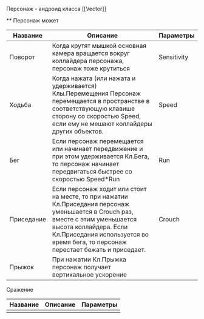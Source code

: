 Персонаж - андроид класса [[Vector]]

**
Персонаж может

| Название   | Описание                                                                                                                                                                                                                                      | Параметры   |
| ---------- | --------------------------------------------------------------------------------------------------------------------------------------------------------------------------------------------------------------------------------------------- | ----------- |
| Поворот    | Когда крутят мышкой основная камера вращается вокруг коллайдера персонажа, персонаж тоже крутиться                                                                                                                                            | Sensitivity |
| Ходьба     | Когда нажата (или нажата и удерживается) Клы.Перемещения Персонаж перемещается в пространстве в соответствующую клавише сторону со скоростью Speed, если ему не мешают коллайдеры других объектов.                                            | Speed       |
| Бег        | Если персонаж перемещается или начинает передвижение и при этом удерживается Кл.Бега, то персонаж начинает передвигаться быстрее со скоростью Speed*Run                                                                                       | Run         |
| Приседание | Если персонаж ходит или стоит на месте, то при нажатии Кл.Приседания персонаж уменьшается в Crouch раз, вместе с этим уменьшается высота коллайдера. Если Кл.Приседания используется во время бега, то персонаж перестает бежать и приседает. | Crouch      |
| Прыжок     | При нажатии Кл.Прыжка персонаж получает вертикальное ускорение                                                                                                                                                                                |             |

Сражение

| Название | Описание | Параметры |
| -------- | -------- | --------- |
|          |          |           |


